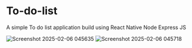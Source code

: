 # To-do-list
A simple To do list application build using React Native Node Express JS

![Screenshot 2025-02-06 045635](https://github.com/user-attachments/assets/7c77aefd-9ce7-4bc6-8d98-da5a014bf2bf)
![Screenshot 2025-02-06 045718](https://github.com/user-attachments/assets/1d64a89b-1e7a-4505-80a1-42a54e3a0587)
